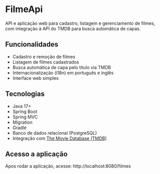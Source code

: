 # FilmeApi

API e aplicação web para cadastro, listagem e gerenciamento de filmes, com integração à API do TMDB para busca automática de capas.

## Funcionalidades

- Cadastro e remoção de filmes
- Listagem de filmes cadastrados
- Busca automática de capa pelo título via TMDB
- Internacionalização (i18n) em português e inglês
- Interface web simples

## Tecnologias

- Java 17+
- Spring Boot
- Spring MVC
- Migration
- Gradle
- Banco de dados relacional (PostgreSQL)
- Integração com [The Movie Database (TMDB)](https://www.themoviedb.org/)

## Acesso a aplicação

Apos rodar a aplicação, acesse: http://localhost:8080/filmes
